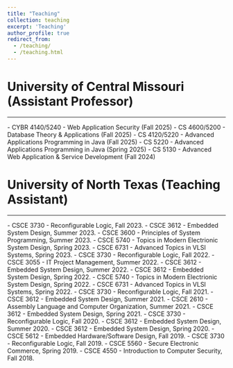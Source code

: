 ```yaml
---
title: "Teaching"
collection: teaching
excerpt: 'Teaching'
author_profile: true
redirect_from: 
  - /teaching/
  - /teaching.html
---
```


University of Central Missouri (Assistant Professor)
===
<hr/>
- CYBR 4140/5240 - Web Application Security (Fall 2025)
- CS 4600/5200 - Database Theory & Applications (Fall 2025)
- CS 4120/5220 - Advanced Applications Programming in Java (Fall 2025)
- CS 5220 - Advanced Applications Programming in Java (Spring 2025)
- CS 5130 - Advanced Web Application & Service Development (Fall 2024)


University of North Texas (Teaching Assistant)
====
<hr/>
- CSCE 3730 - Reconfigurable Logic, Fall 2023. 
- CSCE 3612 - Embedded System Design, Summer 2023.
- CSCE 3600 - Principles of System Programming, Summer 2023.
- CSCE 5740 - Topics in Modern Electrionic System Design, Spring 2023.
- CSCE 6731 - Advanced Topics in VLSI Systems, Spring 2023.
- CSCE 3730 - Reconfigurable Logic, Fall 2022.
- CSCE 3055 - IT Project Management, Summer 2022.
- CSCE 3612 - Embedded System Design, Summer 2022.
- CSCE 3612 - Embedded System Design, Spring 2022.
- CSCE 5740 - Topics in Modern Electrionic System Design, Spring 2022.
- CSCE 6731 - Advanced Topics in VLSI Systems, Spring 2022.
- CSCE 3730 - Reconfigurable Logic, Fall 2021. 
- CSCE 3612 - Embedded System Design, Summer 2021.
- CSCE 2610 - Assembly Language and Computer Organization, Summer 2021.
- CSCE 3612 - Embedded System Design, Spring 2021.
- CSCE 3730 - Reconfigurable Logic, Fall 2020.
- CSCE 3612 - Embedded System Design, Summer 2020.
- CSCE 3612 - Embedded System Design, Spring 2020.
- CSCE 5612 - Embedded Hardware/Software Design, Fall 2019.
- CSCE 3730 - Reconfigurable Logic, Fall 2019.
- CSCE 5560 - Secure Electronic Commerce, Spring 2019.
- CSCE 4550 - Introduction to Computer Security, Fall 2018.
